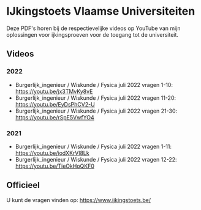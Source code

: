 # IJkingstoets Vlaamse Universiteiten #

Deze PDF's horen bij de respectievelijke videos op YouTube van mijn oplossingen voor ijkingsproeven voor de toegang tot de universiteit.

## Videos ##
### 2022 ###
* Burgerlijk_ingenieur / Wiskunde / Fysica juli 2022 vragen 1-10: https://youtu.be/jx3TMvKy8vE
* Burgerlijk_ingenieur / Wiskunde / Fysica juli 2022 vragen 11-20: https://youtu.be/EyDsPhCV2-U
* Burgerlijk_ingenieur / Wiskunde / Fysica juli 2022 vragen 21-30: https://youtu.be/rSpE5VwfYO4

### 2021 ###
* Burgerlijk_ingenieur / Wiskunde / Fysica juli 2022 vragen 1-11: https://youtu.be/iodXKrVl8Lk
* Burgerlijk_ingenieur / Wiskunde / Fysica juli 2022 vragen 12-22: https://youtu.be/TieOkHoQKF0

## Officieel ##
U kunt de vragen vinden op: https://www.ijkingstoets.be/
